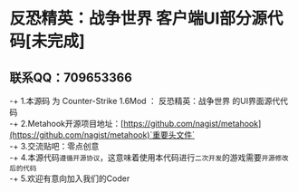 # 反恐精英：战争世界 客户端UI部分源代码[未完成]
## 联系QQ：709653366
-+ 1.本源码 为 Counter-Strike 1.6Mod ： 反恐精英：战争世界 的UI界面源代代码
<br>
-+ 2.Metahook开源项目地址：[https://github.com/nagist/metahook](https://github.com/nagist/metahook)`重要头文件`
<br>
-+ 3.交流贴吧：零点创意
<br>
-+ 4.本源代码`遵循开源协议`，这意味着使用本代码进行`二次开发`的游戏需要`开源修改后的代码`
<br>
-+ 5.欢迎有意向加入我们的Coder
